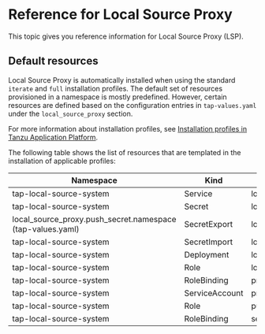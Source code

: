 # Reference for Local Source Proxy

This topic gives you reference information for Local Source Proxy (LSP).

## <a id="default-resources"></a> Default resources

Local Source Proxy is automatically installed when using the standard `iterate` and `full`
installation profiles. The default set of resources provisioned in a namespace is mostly predefined.
However, certain resources are defined based on the configuration entries in `tap-values.yaml`
under the `local_source_proxy` section.

For more information about installation profiles, see
[Installation profiles in Tanzu Application Platform](../about-package-profiles.hbs.md#profiles-and-packages).

The following table shows the list of resources that are templated in the installation of applicable
profiles:

| Namespace                                                  | Kind           | Name                                | Reconcile |
|------------------------------------------------------------|----------------|-------------------------------------|-----------|
| tap-local-source-system                                    | Service        | local-source-proxy                  | No        |
| tap-local-source-system                                    | Secret         | local-source-proxy-values           | Yes       |
| local_source_proxy.push_secret.namespace (tap-values.yaml) | SecretExport   | local_source_proxy.push_secret.name | Yes       |
| tap-local-source-system                                    | SecretImport   | local_source_proxy.push_secret.name | Yes       |
| tap-local-source-system                                    | Deployment     | local-source-proxy                  | No        |
| tap-local-source-system                                    | Role           | local-source-proxy-manager          | No        |
| tap-local-source-system                                    | RoleBinding    | proxy-manager                       | No        |
| tap-local-source-system                                    | ServiceAccount | proxy-manager                       | No        |
| tap-local-source-system                                    | Role           | push-artifact                       | No        |
| tap-local-source-system                                    | RoleBinding    | service-proxy-role-binding          | Yes       |
